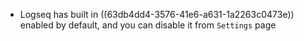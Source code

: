 - Logseq has built in ((63db4dd4-3576-41e6-a631-1a2263c0473e)) enabled by default, and you can disable it from `Settings` page